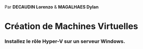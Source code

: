 Par **DECAUDIN Lorenzo** & **MAGALHAES Dylan**

# Création de Machines Virtuelles

### Installez le rôle Hyper-V sur un serveur Windows.
